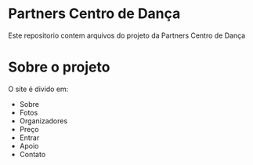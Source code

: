 # Partners Centro de Dança
Este repositorio contem arquivos do projeto da Partners Centro de Dança

# Sobre o projeto
O site é divido em:
- Sobre
- Fotos
- Organizadores
- Preço
- Entrar
- Apoio
- Contato
